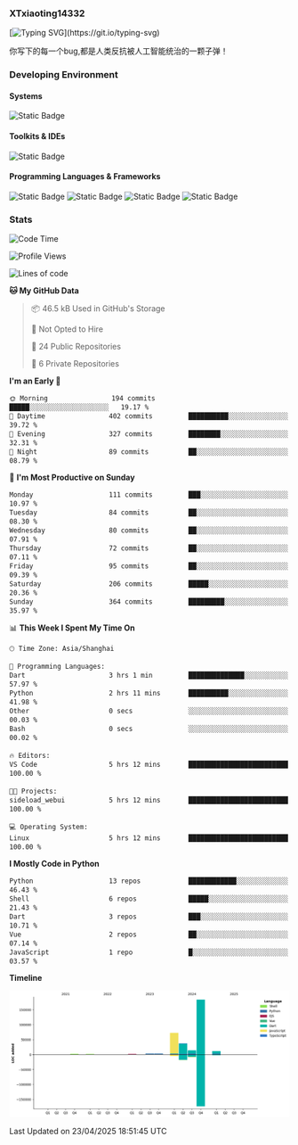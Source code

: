 ### XTxiaoting14332

[![Typing SVG](https://readme-typing-svg.herokuapp.com?font=JetBrians+Mono&pause=1000&random=false&width=435&lines=Hello+World!)](https://git.io/typing-svg)

你写下的每一个bug,都是人类反抗被人工智能统治的一颗子弹！

### Developing Environment

#### Systems

![Static Badge](https://img.shields.io/badge/Ubuntu-%20?style=flat-square&logo=ubuntu&logoColor=white&color=E34F26)

#### Toolkits & IDEs

![Static Badge](https://img.shields.io/badge/Visual%20Studio%20Code-%20?style=flat-square&logo=visualstudiocode&logoColor=white&color=blue)

#### Programming Languages & Frameworks

![Static Badge](https://img.shields.io/badge/Dart-%20?style=flat-square&logo=dart&logoColor=white&color=0175C2)
![Static Badge](https://img.shields.io/badge/Flutter-%20?style=flat-square&logo=flutter&logoColor=white&color=02569B)
![Static Badge](https://img.shields.io/badge/Python-%20?style=flat-square&logo=python&logoColor=white&color=E7A781)
![Static Badge](https://img.shields.io/badge/Bash%20Shell-%20?style=flat-square&logo=shell&logoColor=white&color=49D868)

### Stats

<!--START_SECTION:waka-->
![Code Time](http://img.shields.io/badge/Code%20Time-322%20hrs%2045%20mins-blue)

![Profile Views](http://img.shields.io/badge/Profile%20Views-0-blue)

![Lines of code](https://img.shields.io/badge/From%20Hello%20World%20I%27ve%20Written-329.3%20thousand%20lines%20of%20code-blue)

**🐱 My GitHub Data** 

> 📦 46.5 kB Used in GitHub's Storage 
 > 
> 🚫 Not Opted to Hire
 > 
> 📜 24 Public Repositories 
 > 
> 🔑 6 Private Repositories 
 > 
**I'm an Early 🐤** 

```text
🌞 Morning                194 commits         █████░░░░░░░░░░░░░░░░░░░░   19.17 % 
🌆 Daytime                402 commits         ██████████░░░░░░░░░░░░░░░   39.72 % 
🌃 Evening                327 commits         ████████░░░░░░░░░░░░░░░░░   32.31 % 
🌙 Night                  89 commits          ██░░░░░░░░░░░░░░░░░░░░░░░   08.79 % 
```
📅 **I'm Most Productive on Sunday** 

```text
Monday                   111 commits         ███░░░░░░░░░░░░░░░░░░░░░░   10.97 % 
Tuesday                  84 commits          ██░░░░░░░░░░░░░░░░░░░░░░░   08.30 % 
Wednesday                80 commits          ██░░░░░░░░░░░░░░░░░░░░░░░   07.91 % 
Thursday                 72 commits          ██░░░░░░░░░░░░░░░░░░░░░░░   07.11 % 
Friday                   95 commits          ██░░░░░░░░░░░░░░░░░░░░░░░   09.39 % 
Saturday                 206 commits         █████░░░░░░░░░░░░░░░░░░░░   20.36 % 
Sunday                   364 commits         █████████░░░░░░░░░░░░░░░░   35.97 % 
```


📊 **This Week I Spent My Time On** 

```text
🕑︎ Time Zone: Asia/Shanghai

💬 Programming Languages: 
Dart                     3 hrs 1 min         ██████████████░░░░░░░░░░░   57.97 % 
Python                   2 hrs 11 mins       ██████████░░░░░░░░░░░░░░░   41.98 % 
Other                    0 secs              ░░░░░░░░░░░░░░░░░░░░░░░░░   00.03 % 
Bash                     0 secs              ░░░░░░░░░░░░░░░░░░░░░░░░░   00.02 % 

🔥 Editors: 
VS Code                  5 hrs 12 mins       █████████████████████████   100.00 % 

🐱‍💻 Projects: 
sideload_webui           5 hrs 12 mins       █████████████████████████   100.00 % 

💻 Operating System: 
Linux                    5 hrs 12 mins       █████████████████████████   100.00 % 
```

**I Mostly Code in Python** 

```text
Python                   13 repos            ████████████░░░░░░░░░░░░░   46.43 % 
Shell                    6 repos             █████░░░░░░░░░░░░░░░░░░░░   21.43 % 
Dart                     3 repos             ███░░░░░░░░░░░░░░░░░░░░░░   10.71 % 
Vue                      2 repos             ██░░░░░░░░░░░░░░░░░░░░░░░   07.14 % 
JavaScript               1 repo              █░░░░░░░░░░░░░░░░░░░░░░░░   03.57 % 
```



**Timeline**

![Lines of Code chart](https://raw.githubusercontent.com/XTxiaoting14332/XTxiaoting14332/main/assets/bar_graph.png)


 Last Updated on 23/04/2025 18:51:45 UTC
<!--END_SECTION:waka-->